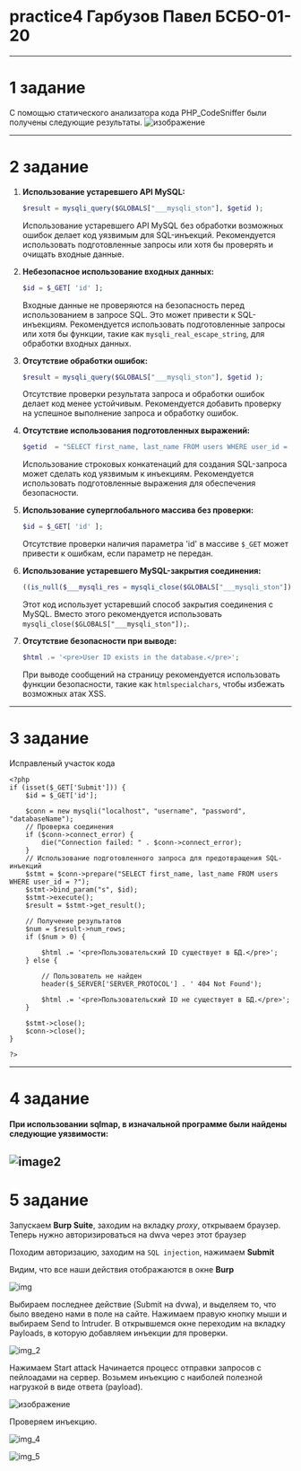 # practice4 Гарбузов Павел БСБО-01-20
---
# 1 задание 
С помощью статического анализатора кода PHP_CodeSniffer были получены следующие результаты.
![изображение](https://github.com/PaulZtx/practice4/assets/36164890/83bc1d50-4308-4641-92b4-06c573a91cfc)

---
# 2 задание 
1. **Использование устаревшего API MySQL:**
   ```php
   $result = mysqli_query($GLOBALS["___mysqli_ston"], $getid );
   ```
   Использование устаревшего API MySQL без обработки возможных ошибок делает код уязвимым для SQL-инъекций. 
   Рекомендуется использовать подготовленные запросы или хотя бы проверять и очищать входные данные.

2. **Небезопасное использование входных данных:**
   ```php
   $id = $_GET[ 'id' ];
   ```
   Входные данные не проверяются на безопасность перед использованием в запросе SQL. Это может привести к SQL-инъекциям.
   Рекомендуется использовать подготовленные запросы или хотя бы функции, такие как `mysqli_real_escape_string`, для обработки входных данных.

3. **Отсутствие обработки ошибок:**
   ```php
   $result = mysqli_query($GLOBALS["___mysqli_ston"], $getid );
   ```
   Отсутствие проверки результата запроса и обработки ошибок делает код менее устойчивым.
   Рекомендуется добавить проверку на успешное выполнение запроса и обработку ошибок.

4. **Отсутствие использования подготовленных выражений:**
   ```php
   $getid  = "SELECT first_name, last_name FROM users WHERE user_id = '$id';";
   ```
   Использование строковых конкатенаций для создания SQL-запроса может сделать код уязвимым к инъекциям.
   Рекомендуется использовать подготовленные выражения для обеспечения безопасности.

5. **Использование суперглобального массива без проверки:**
   ```php
   $id = $_GET[ 'id' ];
   ```
   Отсутствие проверки наличия параметра 'id' в массиве `$_GET` может привести к ошибкам, если параметр не передан.

6. **Использование устаревшего MySQL-закрытия соединения:**
   ```php
   ((is_null($___mysqli_res = mysqli_close($GLOBALS["___mysqli_ston"]))) ? false : $___mysqli_res);
   ```
   Этот код использует устаревший способ закрытия соединения с MySQL. Вместо этого рекомендуется использовать `mysqli_close($GLOBALS["___mysqli_ston"]);`.

7. **Отсутствие безопасности при выводе:**
   ```php
   $html .= '<pre>User ID exists in the database.</pre>';
   ```
   При выводе сообщений на страницу рекомендуется использовать функции безопасности, такие как `htmlspecialchars`, чтобы избежать возможных атак XSS.
---
# 3 задание 
Исправленый участок кода 
```
<?php
if (isset($_GET['Submit'])) {
    $id = $_GET['id'];

    $conn = new mysqli("localhost", "username", "password", "databaseName");
    // Проверка соединения
    if ($conn->connect_error) {
        die("Connection failed: " . $conn->connect_error);
    }
    // Использование подготовленного запроса для предотвращения SQL-инъекций
    $stmt = $conn->prepare("SELECT first_name, last_name FROM users WHERE user_id = ?");
    $stmt->bind_param("s", $id);
    $stmt->execute();
    $result = $stmt->get_result();

    // Получение результатов
    $num = $result->num_rows;
    if ($num > 0) {
       
        $html .= '<pre>Пользовательский ID существует в БД.</pre>';
    } else {

        // Пользователь не найден
        header($_SERVER['SERVER_PROTOCOL'] . ' 404 Not Found');

        $html .= '<pre>Пользовательский ID не существует в БД.</pre>';
    }

    $stmt->close();
    $conn->close();
}

?>
```
---
# 4 задание 
#### При использовании sqlmap, в изначальной программе были найдены следующие уязвимости: 
![image2](https://github.com/PaulZtx/practice4/assets/36164890/91094e58-0894-46f4-b74f-6d69cc9de4a8) 
---
# 5 задание
Запускаем **Burp Suite**, заходим на вкладку *proxy*, открываем браузер.
Теперь нужно авторизироваться на dwva через этот браузер

Походим авторизацию, заходим на `SQL injection`, нажимаем **Submit**

Видим, что все наши действия отображаются в окне **Burp**

![img](https://github.com/PaulZtx/practice4/assets/36164890/d273c5a6-02fc-477f-821c-e3ff79139cfe)

Выбираем последнее действие (Submit на dvwa), и выделяем то, что было введено нами в поле на сайте. Нажимаем правую кнопку мыши и выбираем Send to Intruder.
В открывшемся окне переходим на вкладку Payloads, в которую добавляем инъекции для проверки. 

![img_2](https://github.com/PaulZtx/practice4/assets/36164890/193100ae-756d-498c-9e7e-a6f13a02b343)

Нажимаем Start attack
Начинается процесс отправки запросов с пейлоадами на сервер.
Возьмем инъекцию с наиболей полезной нагрузкой в виде ответа (payload).

![изображение](https://github.com/PaulZtx/practice4/assets/36164890/39d91197-d56e-404a-850c-56f0d6b3dd50)

Проверяем инъекцию.

![img_4](https://github.com/PaulZtx/practice4/assets/36164890/804b0c09-8be2-49c1-8b1a-ebddbeb3b81a)

![img_5](https://github.com/PaulZtx/practice4/assets/36164890/1b747190-1a31-4435-9033-71bbf2e6bd96)




